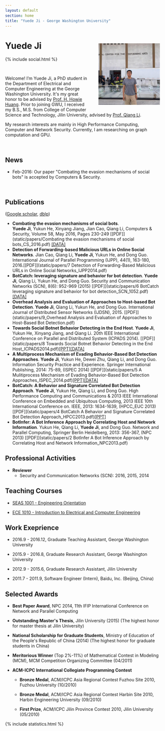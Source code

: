 ```yaml
---
layout: default
section: home
title: "Yuede Ji - George Washington University"
---
```

<img src="static/info/profile.jpg" class="img-thumbnail" width="200px" style="float:right; margin-left:30px; margin-top:35px; margin-bottom:10px;">

# Yuede Ji
{% include social.html %}

&nbsp;

Welcome! I’m Yuede Ji, a PhD student in the Department of Electrical and Computer Engineering at the George Washington University. It's my great honor to be advised by [Prof. H. Howie Huang](https://csl.seas.gwu.edu). Prior to joining GWU, I received my B.S., M.S. from College of Computer Science and Technology, Jilin University, advised by [Prof. Qiang Li](http://cs.jlu.edu.cn/?mod=teacher&act=view&id=69).

My research interests are mainly in High Performance Computing, Computer and Network Security. Currently, I am researching on graph computation and GPU.

&nbsp;

## News
  * Feb-2016:  Our paper "Combating the evasion mechanisms of social bots" is accepted by Computers & Security. 

&nbsp;

## Publications 
([Google scholar](https://scholar.google.com/citations?user=1-GjVYgAAAAJ&hl=en&oi=ao), [dblp](http://dblp.uni-trier.de/pers/hd/j/Ji:Yuede))

* **Combating the evasion mechanisms of social bots**.<br/>**Yuede Ji**, Yukun He, Xinyang Jiang, Jian Cao, Qiang Li, Computers & Security, Volume 58, May 2016, Pages 230-249 [[PDF]](static/papers/Combating the evasion mechanisms of social bots_CS_2016.pdf) [[DATA]](https://yuede.github.io/open_source.html)
* **Detection of Forwarding-based Malicious URLs in Online Social Networks**. Jian Cao, Qiang Li, **Yuede Ji**, Yukun He, and Dong Guo. International Journal of Parallel Programming (IJPP), 44(1), 163-180, 2016.[[PDF]](static/papers/7 Detection of Forwarding-Based Malicious URLs in Online Social Networks_IJPP2014.pdf)
* **BotCatch: leveraging signature and behavior for bot detection**. **Yuede Ji**, Qiang Li, Yukun He, and Dong Guo. Security and Communication Networks (SCN), 8(6): 952-969 (2015) [[PDF]](static/papers/6 BotCatch leveraging signature and behavior for bot detection_SCN_1052.pdf)[[DATA]](https://yuede.github.io/open_source.html)
* **Overhead Analysis and Evaluation of Approaches to Host-based Bot Detection**. **Yuede Ji**, Qiang Li, Yukun He, and Dong Guo. International Journal of Distributed Sensor Networks (IJDSN), 2015. [[PDF]](static/papers/9_Overhead Analysis and Evaluation of Approaches to Host-Based Bot Detection.pdf)      
* **Towards Social Botnet Behavior Detecting in the End Host**. **Yuede Ji**, Yukun He, Xinyang Jiang, and Qiang Li. 20th IEEE International Conference on Parallel and Distributed System (ICPADS 2014). [[PDF]](static/papers/8 Towards Social Botnet Behavior Detecting in the End Host_ICPADS2014.pdf)[[PPT]](static/papers/8_Social_Botnet_ICPADS_2014_slides.pdf)[[DATA]](https://yuede.github.io/open_source.html)
* **A Multiprocess Mechanism of Evading Behavior-Based Bot Detection Approaches**. **Yuede Ji**, Yukun He, Dewei Zhu, Qiang Li, and Dong Guo. Information Security Practice and Experience. Springer International Publishing, 2014: 75-89, (ISPEC 2014) [[PDF]](static/papers/5 A Mulitiprocess Mechanism of Evading Behavior-Based Bot Detection Approaches_ISPEC_2014.pdf)[[PPT]](static/papers/5_multiproces_ispec14.pptx)[[DATA]](https://yuede.github.io/open_source.html)
* **BotCatch: A Behavior and Signature Correlated Bot Detection Approach**. **Yuede Ji**, Yukun He, Qiang Li, and Dong Guo. High Performance Computing and Communications & 2013 IEEE International Conference on Embedded and Ubiquitous Computing, 2013 IEEE 10th International Conference on. IEEE, 2013: 1634-1639, (HPCC_EUC 2013) [[PDF]](static/papers/4 BotCatch A Behavior and Signature Correlated Bot Detection Approach_HPCC2013.pdf)[[PPT]](static/papers/4_botcatch_report-final.pptx)
* **BotInfer: A Bot Inference Approach by Correlating Host and Network Information**. Yukun He, Qiang Li, **Yuede Ji**, and Dong Guo. Network and Parallel Computing, Springer Berlin Heidelberg, 2013: 356-367, (NPC 2013) [[PDF]](static/papers/2 BotInfer A Bot Inference Approach by Correlating Host and Network Information_NPC2013.pdf) 

## Professional Activities

* **Reviewer** 
    * Security and Communication Networks (SCN): 2016, 2015, 2014

## Teaching Courses
* [SEAS 1001 - Engineering Orientation](https://www.seas.gwu.edu/~seas001/fall16/)

* [ECE 1010 - Introduction to Electrical and Computer Engineering](https://www.seas.gwu.edu/~ece001/)

## Work Exeprience
* 2016.9 - 2016.12, Graduate Teaching Assistant, George Washington University

* 2015.9 - 2016.8, Graduate Research Assistant, George Washington University

* 2012.9 - 2015.6, Graduate Research Assistant, Jilin University

* 2011.7 - 2011.9, Software Engineer (Intern), Baidu, Inc. (Beijing, China)

## Selected Awards
* **Best Paper Award**, NPC 2014, 11th IFIP International Conference on Network and Parallel Computing 

* **Outstanding Master's Thesis**, Jilin University (2015) (The highest honor for master thesis at Jilin University)

* **National Scholarship for Graduate Students**, Ministry of Education of the People's Republic of China (2014) (The highest honor for graduate students in China)

* **Meritorious Winner** (Top 2%-11%) of Mathematical Contest in Modeling (MCM), MCM Competition Organizing Committee (04/2011)

* **ACM-ICPC International Collegiate Programming Contest**
    * **Bronze Medal**, ACM/ICPC Asia Regional Contest Fuzhou Site 2010, Fuzhou University (10/2010)

    * **Bronze Medal**, ACM/ICPC Asia Regional Contest Harbin Site 2010, Harbin Engineering University (09/2010)
    
    * **First Prize**, ACM/ICPC Jilin Province Contest 2010, Jilin University (05/2010)
  

{% include statistics.html %}

